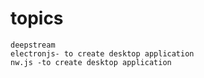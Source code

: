    #   topics
    deepstream
    electronjs- to create desktop application
    nw.js -to create desktop application

